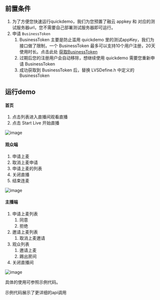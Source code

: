 ## 前置条件

1. 为了方便您快速运行quickdemo，我们为您预置了融云 appkey 和 对应的测试服务器url，您不需要自己部署测试服务器即可运行。
2. 申请  `BusinessToken`   
   1. BusinessToken 主要是防止滥用 quickdemo 里的测试appKey，我们为接口做了限制，一个 BusinessToken 最多可以支持10个用户注册，20天使用时长。点击此处 [获取BusinessToken](https://rcrtc-api.rongcloud.net/code)
   2. 过期后您的注册用户会自动移除，想继续使用 quickdemo 需要您重新申请 BusinessToken
   3. 成功获取到 BusinessToken 后，替换 LVSDefine.h 中定义的 BusinessToken

## 运行demo

#### 首页

1. 点击列表进入直播间观看直播
2. 点击 Start Live 开始直播

![image](https://github.com/rongcloud/rongcloud-livevideo-ios-quickdemo/blob/master/img/IMG_0001.PNG)

#### 观众端

1. 申请上麦
2. 取消上麦申请
3. 申请上麦的列表
4. 关闭直播
5. 结束连麦

![image](https://github.com/rongcloud/rongcloud-livevideo-ios-quickdemo/blob/master/img/IMG_0006.PNG)

#### 主播端

1. 申请上麦列表
   1. 同意
   2. 拒绝
2. 邀请上麦列表
   1. 取消上麦邀请
3. 观众列表
   1. 邀请上麦
   2. 踢出房间
4. 关闭直播间

![image](https://github.com/rongcloud/rongcloud-livevideo-ios-quickdemo/blob/master/img/IMG_0004.PNG)



具体的使用可参照示例代码。

示例代码展示了更详细的api调用
